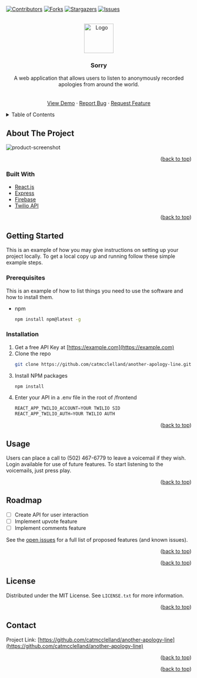 <div id="top"></div>

[![Contributors][contributors-shield]][contributors-url]
[![Forks][forks-shield]][forks-url]
[![Stargazers][stars-shield]][stars-url]
[![Issues][issues-shield]][issues-url]

<!-- PROJECT LOGO -->
<br />
<div align="center">
  <a href="https://github.com/catmcclelland/another-apology-line">
    <img src="images/logo.png" alt="Logo" width="80" height="80">
  </a>

<h3 align="center">Sorry</h3>

  <p align="center">
    A web application that allows users to listen to anonymously recorded apologies from around the world.
    <br />
    <br />
    <br />
    <a href="https://github.com/catmcclelland/another-apology-line">View Demo</a>
    ·
    <a href="https://github.com/catmcclelland/another-apology-line/issues">Report Bug</a>
    ·
    <a href="https://github.com/catmcclelland/another-apology-line/issues">Request Feature</a>
  </p>
</div>

<!-- TABLE OF CONTENTS -->
<details>
  <summary>Table of Contents</summary>
  <ol>
    <li>
      <a href="#about-the-project">About The Project</a>
      <ul>
        <li><a href="#built-with">Built With</a></li>
      </ul>
    </li>
    <li>
      <a href="#getting-started">Getting Started</a>
      <ul>
        <li><a href="#prerequisites">Prerequisites</a></li>
        <li><a href="#installation">Installation</a></li>
      </ul>
    </li>
    <li><a href="#usage">Usage</a></li>
    <li><a href="#roadmap">Roadmap</a></li>
    <li><a href="#contributing">Contributing</a></li>
    <li><a href="#license">License</a></li>
    <li><a href="#contact">Contact</a></li>
    <li><a href="#acknowledgments">Acknowledgments</a></li>
  </ol>
</details>

<!-- ABOUT THE PROJECT -->

## About The Project

![product-screenshot](https://imsorry.vercel.app/)

<p align="right">(<a href="#top">back to top</a>)</p>

### Built With

- [React.js](https://reactjs.org/)
- [Express](https://expressjs.com/)
- [Firebase](https://firebase.google.com/)
- [Twilio API](https://www.twilio.com/voice)

<p align="right">(<a href="#top">back to top</a>)</p>

<!-- GETTING STARTED -->

## Getting Started

This is an example of how you may give instructions on setting up your project locally.
To get a local copy up and running follow these simple example steps.

### Prerequisites

This is an example of how to list things you need to use the software and how to install them.

- npm
  ```sh
  npm install npm@latest -g
  ```

### Installation

1. Get a free API Key at [https://example.com](https://example.com)
2. Clone the repo
   ```sh
   git clone https://github.com/catmcclelland/another-apology-line.git
   ```
3. Install NPM packages
   ```sh
   npm install
   ```
4. Enter your API in a .env file in the root of /frontend
   ```js
   REACT_APP_TWILIO_ACCOUNT=YOUR TWILIO SID
   REACT_APP_TWILIO_AUTH=YOUR TWILIO AUTH
   ```

<p align="right">(<a href="#top">back to top</a>)</p>

<!-- USAGE EXAMPLES -->

## Usage

Users can place a call to (502) 467-6779 to leave a voicemail if they wish. Login available for use of future features. To start listening to the voicemails, just press play.

<p align="right">(<a href="#top">back to top</a>)</p>

<!-- ROADMAP -->

## Roadmap

- [ ] Create API for user interaction
- [ ] Implement upvote feature
- [ ] Implement comments feature

See the [open issues](https://github.com/catmcclelland/another-apology-line/issues) for a full list of proposed features (and known issues).

<p align="right">(<a href="#top">back to top</a>)</p>

<!-- CONTRIBUTING -->

<p align="right">(<a href="#top">back to top</a>)</p>

<!-- LICENSE -->

## License

Distributed under the MIT License. See `LICENSE.txt` for more information.

<p align="right">(<a href="#top">back to top</a>)</p>

<!-- CONTACT -->

## Contact

Project Link: [https://github.com/catmcclelland/another-apology-line](https://github.com/catmcclelland/another-apology-line)

<p align="right">(<a href="#top">back to top</a>)</p>

<!-- ACKNOWLEDGMENTS -->

<p align="right">(<a href="#top">back to top</a>)</p>

<!-- MARKDOWN LINKS & IMAGES -->
<!-- https://www.markdownguide.org/basic-syntax/#reference-style-links -->

[contributors-shield]: https://img.shields.io/github/contributors/catmcclelland/another-apology-line.svg?style=for-the-badge
[contributors-url]: https://github.com/catmcclelland/another-apology-line/graphs/contributors
[forks-shield]: https://img.shields.io/github/forks/catmcclelland/another-apology-line.svg?style=for-the-badge
[forks-url]: https://github.com/catmcclelland/another-apology-line/network/members
[stars-shield]: https://img.shields.io/github/stars/catmcclelland/another-apology-line.svg?style=for-the-badge
[stars-url]: https://github.com/catmcclelland/another-apology-line/stargazers
[issues-shield]: https://img.shields.io/github/issues/catmcclelland/another-apology-line.svg?style=for-the-badge
[issues-url]: https://github.com/catmcclelland/another-apology-line/issues
[license-shield]: https://img.shields.io/github/license/catmcclelland/another-apology-line.svg?style=for-the-badge
[license-url]: https://github.com/catmcclelland/another-apology-line/blob/master/LICENSE.txt
[linkedin-shield]: https://img.shields.io/badge/-LinkedIn-black.svg?style=for-the-badge&logo=linkedin&colorB=555
[linkedin-url]: https://linkedin.com/in/linkedin_username
[product-screenshot]: [images/screenshot.png](https://i.ibb.co/N9CqJvf/login-screen-apology.png)
